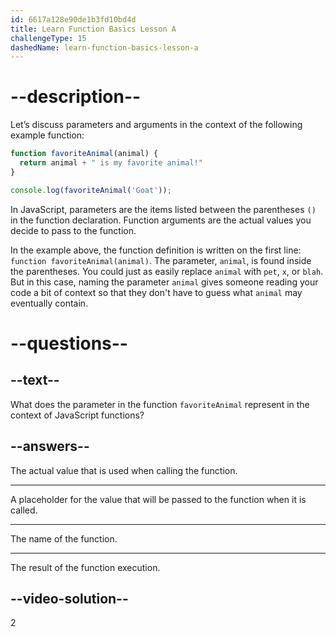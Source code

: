 ```yaml
---
id: 6617a128e90de1b3fd10bd4d
title: Learn Function Basics Lesson A
challengeType: 15
dashedName: learn-function-basics-lesson-a
---
```


# --description--

Let’s discuss parameters and arguments in the context of the following example function:

```js
function favoriteAnimal(animal) {
  return animal + " is my favorite animal!"
}

console.log(favoriteAnimal('Goat'));
```

In JavaScript, parameters are the items listed between the parentheses `()` in the function declaration. Function arguments are the actual values you decide to pass to the function.

In the example above, the function definition is written on the first line: `function favoriteAnimal(animal)`. The parameter, `animal`, is found inside the parentheses. You could just as easily replace `animal` with `pet`, `x`, or `blah`. But in this case, naming the parameter `animal` gives someone reading your code a bit of context so that they don't have to guess what `animal` may eventually contain.

# --questions--

## --text--

What does the parameter in the function `favoriteAnimal` represent in the context of JavaScript functions?

## --answers--

The actual value that is used when calling the function.

---

A placeholder for the value that will be passed to the function when it is called.

---

The name of the function.

---

The result of the function execution.

## --video-solution--

2
